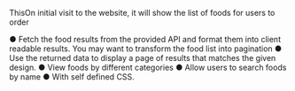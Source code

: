 ThisOn initial visit to the website, it will show the list of foods for users to order


● Fetch the food results from the provided API and format them into client readable results. You may want to transform the food list into pagination
● Use the returned data to display a page of results that matches the given design.
● View foods by different categories
● Allow users to search foods by name
● With self defined CSS.